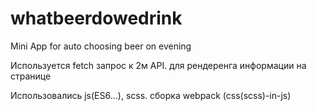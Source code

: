# whatbeerdowedrink
Mini App for auto choosing beer on evening

Используется fetch запрос к 2м API. для рендеренга информации на странице

Использовались js(ES6...), scss. сборка webpack (css(scss)-in-js)
